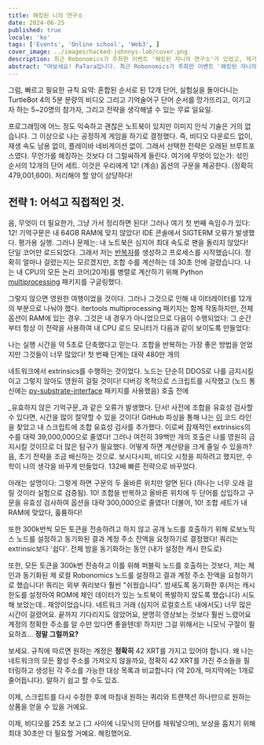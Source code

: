 ```yaml
---
title: 해킹된 니의 연구소
date: 2024-06-25
published: true
locale: 'ko'
tags: ['Events', 'Online school', 'Web3', ]
cover_image: ../images/hacked-johnnys-lab/cover.png
description: 최근 Robonomics가 주최한 이벤트 '해킹된 쟈니의 연구소'가 있었고, 제가 어떤 방식으로 해킹했다고 믿습니다! 규칙 오해로 첫 번째 시도에서 실패한 것을 제외하고, 참가한 모든 라운드에서 이겼고 여기에 간단한 '어떻게' 이야기가 있습니다.
abstract: "여보세요! PaTara입니다. 최근 Robonomics가 주최한 이벤트 '해킹된 쟈니의 연구소'가 있었고, 제가 어떤 방식으로 해킹했다고 믿습니다! 규칙 오해로 첫 번째 시도에서 실패한 것을 제외하고, 참가한 모든 라운드에서 이겼고 여기에 간단한 '어떻게' 이야기가 있습니다. "
---
```


그럼, 빠르고 필요한 규칙 요약: 혼합된 순서로 된 12개 단어, 실험실을 돌아다니는 TurtleBot 4의 5분 분량의 비디오
그리고 기억술어구 단어 순서를 망가뜨리고, 이기고자 하는 5~20명의 참가자, 그리고 전략을 생각해낼 수 있는 무료 일요일.

<rb-image zoom src="./images/hacked-johnnys-lab/0.png" alt="Game Interface" />

프로그래밍에 어느 정도 익숙하고 괜찮은 노트북이 있지만 이미지 인식 기술은 거의 없습니다. 그 이상으로 
나는 공정하게 게임을 하기로 결정했다. 즉, 비디오 다운로드 없이, 재생 속도 남용 없이, 플레이바 네비게이션 없이. 
그래서 선택한 전략은 오래된 브루트포스였다. 무언가를 해킹하는 것보다 더 그럴싸하게 들린다.
여기에 무엇이 있는가: 섞인 순서의 12개의 단어 세트. 이것은 우리에게 12! (계승) 옵션의 구문을 제공한다. 
(정확히 479,001,600). 처리해야 할 양이 상당하다!


## 전략 1: 어석고 직접적인 것.

음, 무엇이 더 필요한가, 그냥 가서 정리하면 된다! 그러나 여기 첫 번째 속임수가 있다: 12! 기억구문은 내 64GB RAM에 맞지 않았다! IDE 콘솔에서 SIGTERM 오류가 발생했다. 
평가용 실행. 그러나 문제는: 내 노트북은 심지어 최대 속도로 팬을 돌리지 않았다! 단일 코어만 로드되었다. 
그래서 저는 [반복자](https://docs.python.org/3/library/itertools.html#itertools.permutations)를 생성하고 프로세스를 시작했습니다.
정확히 얼마나 걸렸는지는 모르겠지만, 조합 수를 계산하는 데 30초 안에 걸렸습니다.
나는 내 CPU의 모든 논리 코어(20개)를 병렬로 계산하기 위해 Python [multiprocessing](https://docs.python.org/3/library/multiprocessing.html) 패키지를 구글링했다. 

그렇지 않으면 영원한 여행이었을 것이다. 
그러나 그것으로 인해 내 이터레이터를 12개의 부분으로 나눠야 했다. itertools multiprocessing 패키지는 함께 작동하지만, 
전체 옵션이 RAM에 있는 경우. 그것은 내 경우가 아니었으므로 다음이 수행되었다: 
그 순간부터 항상 이 전략을 사용하여 내 CPU 로드 모니터가 다음과 같이 보이도록 만들었다:

<rb-image zoom src="./images/hacked-johnnys-lab/1.png" alt="Parallelizing"/>


나는 실행 시간을 약 5초로 단축했다고 믿는다. 조합을 반복하는 가장 좋은 방법을 얻었지만 그것들이 너무 많았다! 첫 번째 단계는 대략 480만 개의

<rb-image zoom src="./images/hacked-johnnys-lab/1_1.png" alt="CPU Load"/>


네트워크에서 extrinsics를 수행하는 것이었다. 노드는 단순히 DDOS로 나를 금지시킬 이고 그렇지 않아도 영원히 걸릴 것이다! 
디버깅 목적으로 스크립트를 시작했고 (노드 통신에는 
[py-substrate-interface](https://pypi.org/project/substrate-interface/1.0.3/) 패키지를 사용했음) 호출 전에

<rb-image zoom src="./images/hacked-johnnys-lab/2.png" alt="1st Attempt"/>


_유효하지 않은 기억구문_과 같은 오류가 발생했다. 단서! 사전에 조합을 유효성 검사할 수 있다면, 
시간을 많이 절약할 수 있을 것이다! GitHub 파싱을 통해 나는 
[이](https://github.com/polkascan/py-substrate-interface/blob/master/substrateinterface/keypair.py#L170) 
코드 라인을 찾았고 내 스크립트에 조합 유효성 검사를 추가했다. 이로써 잠재적인 extrinsics의 수를 대략 39,000,000으로 줄였다! 
그러나 여전히 39백만 개의 호출은 나를 영원히 금지시킬 것이므로 더 많은 탐구가 필요했다. 어떻게 하면 
계산량을 크게 줄일 수 있을까? 음, 초기 전략을 조금 배신하는 것으로. 보시다시피, 비디오 시청을 피하려고 했지만,
수학이 나의 생각을 바꾸게 만들었다. 132배 빠른 전략으로 바꾸었다.

<rb-image zoom src="./images/hacked-johnnys-lab/3.png" alt="2nd Attempt"/>


아래는 설명이다: 
그렇게 하면 구문의 두 올바른 위치만 알면 된다 (하나는 너무 오래 걸릴 것이라 실험으로 검증됨). 
10! 조합을 반복하고 올바른 위치에 두 단어를 삽입하고 구문을 유효성 검사하여 
옵션을 대략 300,000으로 줄였다! 더불어, 10! 조합 세트가 내 RAM에 맞았다, 훌륭하다!

<rb-image zoom src="./images/hacked-johnnys-lab/4.png" alt="2 Words Insertion"/>


또한 300k번씩 모든 토큰을 전송하려고 하지 않고 공개 노드를 호출하기 위해 
로보노믹스 노드를 설정하고 동기화된 결과 계정 주소 잔액을 요청하기로 결정했다! 
쿼리는 extrinsic보다 '쉽다'. 전체 밤을 동기화하는 동안 (내가 설정한 캐시 한도로)

<rb-image zoom src="./images/hacked-johnnys-lab/5.png" alt="3rd Attempt"/>


또한, 모든 토큰을 300k번 전송하고 이를 위해 퍼블릭 노드를 호출하는 것보다, 저는 체인과 동기화된 제 로컬 Robonomics 노드를 설정하고 결과 계정 주소 잔액을 요청하기로 했습니다!
쿼리는 외부 쿼리보다 훨씬 "쉬웠습니다". 밤새도록 동기화한 후(저는 캐시 한도를 설정하여 ROM에 체인 데이터가 있는 노트북이 폭발하지 않도록 했습니다) 시도해 보았는데.. 재앙이었습니다. 네트워크 거래
(심지어 로컬호스트 내에서도) 너무 많은 시간이 걸렸어요. 끝까지 기다리지도 않았어요, 분명히 영상보는 것보다 훨씬 느렸어요 
계정의 정확한 주소를 알 수만 있다면 좋을텐데! 하지만 그걸 위해서는 니모닉 구절이 필요하죠... **정말 그럴까요?**

보세요. 규칙에 따르면 원하는 계정은 **정확히** 42 XRT를 가지고 있어야 합니다. 왜 나는 네트워크의 모든 활성 주소를 가져오지 않을까요,
정확히 42 XRT를 가진 주소들을 필터링하고 생성된 각 주소를 가능한 대상 목록과 비교합니다 
(약 20개, 마지막에는 1개로 줄어듭니다). 말하기 쉽고 할 수도 있죠. 

이제, 스크립트를 다시 수정한 후에 마침내 원하는 쿼리와 트랜잭션 하나만으로 
원하는 상품을 얻을 수 있을 거예요.

<rb-image zoom src="./images/hacked-johnnys-lab/6.png" alt="4th Attempt"/>


이제, 비디오를 25초 보고 (그 사이에 니모닉의 단어를 채워넣으며), 
보상을 훔치기 위해 최대 30초만 더 필요할 거예요. 해킹했어요.

<rb-image zoom src="./images/hacked-johnnys-lab/7.png" alt="Discord Bot Notification"/>



